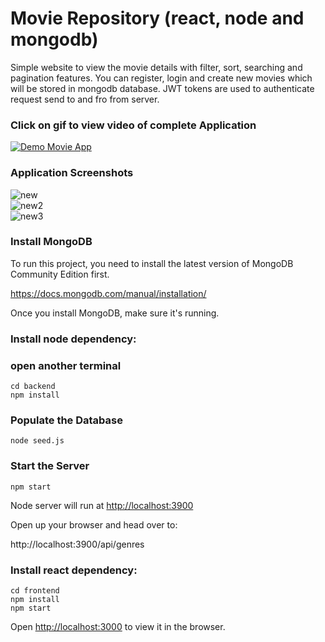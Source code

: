 # Movie Repository (react, node and mongodb)
Simple website to view the movie details with filter, sort, searching and pagination features. You can register, login and create new movies which will be stored in mongodb database. JWT tokens are used to authenticate request send to and fro from server.

### Click on gif to view video of complete Application
[![Demo Movie App](https://user-images.githubusercontent.com/26500550/86503283-5c6e5700-bdca-11ea-9da9-c2fbb6715f63.gif)](https://youtu.be/ZqXHcEB9_rc)

### Application Screenshots
![new](https://user-images.githubusercontent.com/26500550/86503374-1c5ba400-bdcb-11ea-85de-cddeaf8c7222.PNG)<br>
![new2](https://user-images.githubusercontent.com/26500550/86503375-1d8cd100-bdcb-11ea-9e32-330dc01c3d6d.PNG)<br>
![new3](https://user-images.githubusercontent.com/26500550/86503377-1e256780-bdcb-11ea-8ca4-2f23ef600378.PNG)<br>


### Install MongoDB

To run this project, you need to install the latest version of MongoDB Community Edition first.

https://docs.mongodb.com/manual/installation/

Once you install MongoDB, make sure it's running.

### Install node dependency:<br />
### open another terminal
    cd backend
    npm install

### Populate the Database
    node seed.js
### Start the Server
    npm start

Node server will run at [http://localhost:3900](http://localhost:3000)

Open up your browser and head over to:

http://localhost:3900/api/genres

### Install react dependency:<br />
    cd frontend
    npm install
    npm start
Open [http://localhost:3000](http://localhost:3000) to view it in the browser.

